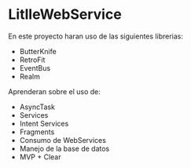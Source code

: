 # LitlleWebService

En este proyecto haran uso de las siguientes librerias:

- ButterKnife
- RetroFit
- EventBus
- Realm

Aprenderan sobre el uso de:

- AsyncTask
- Services
- Intent Services
- Fragments
- Consumo de WebServices
- Manejo de la base de datos
- MVP + Clear
